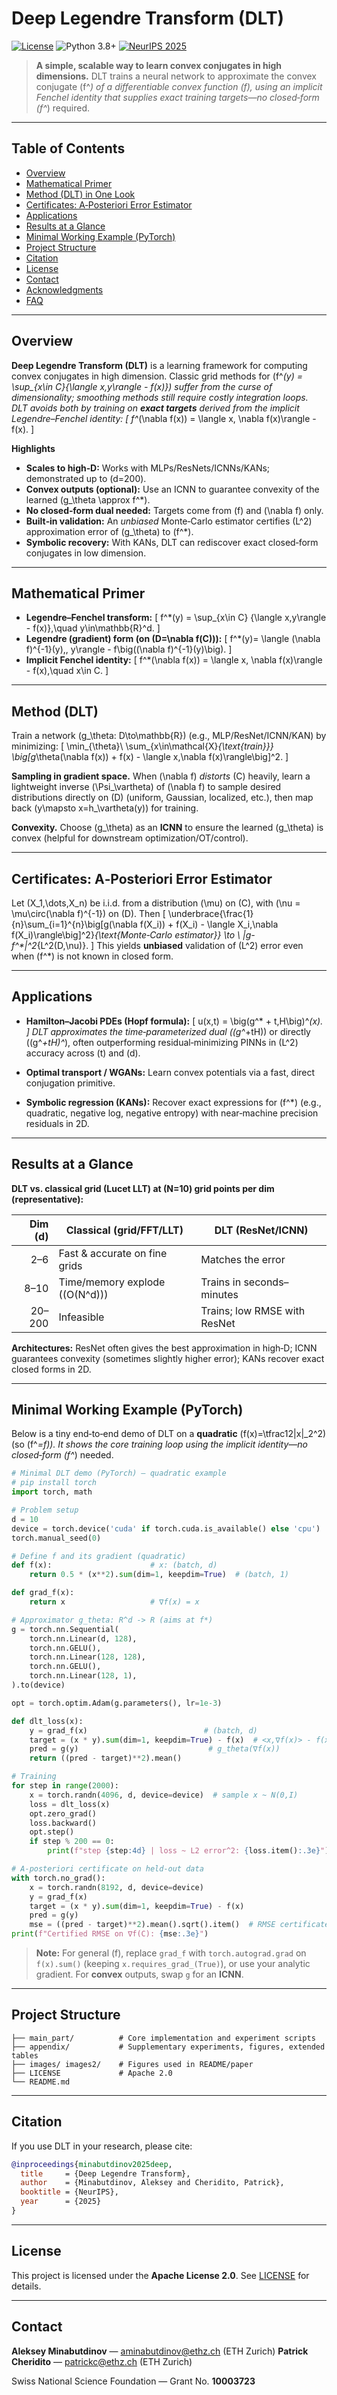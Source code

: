 # Deep Legendre Transform (DLT)

[![License](https://img.shields.io/badge/License-Apache%202.0-blue.svg)](LICENSE)
![Python 3.8+](https://img.shields.io/badge/Python-3.8%2B-blue)
[![NeurIPS 2025](https://img.shields.io/badge/NeurIPS-2025-purple.svg)](https://neurips.cc/)

> **A simple, scalable way to learn convex conjugates in high dimensions.**
> DLT trains a neural network to approximate the convex conjugate \(f^*\) of a differentiable convex function \(f\), using an *implicit Fenchel identity* that supplies exact training targets—no closed‑form \(f^*\) required.

---

## Table of Contents

* [Overview](#overview)
* [Mathematical Primer](#mathematical-primer)
* [Method (DLT) in One Look](#method-dlt-in-one-look)
* [Certificates: A‑Posteriori Error Estimator](#certificates-a-posteriori-error-estimator)
* [Applications](#applications)
* [Results at a Glance](#results-at-a-glance)
* [Minimal Working Example (PyTorch)](#minimal-working-example-pytorch)
* [Project Structure](#project-structure)
* [Citation](#citation)
* [License](#license)
* [Contact](#contact)
* [Acknowledgments](#acknowledgments)
* [FAQ](#faq)

---

## Overview

**Deep Legendre Transform (DLT)** is a learning framework for computing convex conjugates in high dimension.
Classic grid methods for \(f^*(y) = \sup_{x\in C}{\langle x,y\rangle - f(x)}\) suffer from the curse of dimensionality; smoothing methods still require costly integration loops. DLT avoids both by training on **exact targets** derived from the *implicit* Legendre–Fenchel identity:
\[
f^*(\nabla f(x)) = \langle x, \nabla f(x)\rangle - f(x).
\]

**Highlights**

* **Scales to high‑D:** Works with MLPs/ResNets/ICNNs/KANs; demonstrated up to (d=200).
* **Convex outputs (optional):** Use an ICNN to guarantee convexity of the learned \(g_\theta \approx f^*\).
* **No closed‑form dual needed:** Targets come from (f) and (\nabla f) only.
* **Built‑in validation:** An *unbiased* Monte‑Carlo estimator certifies \(L^2\) approximation error of \(g_\theta\) to \(f^*\).
* **Symbolic recovery:** With KANs, DLT can rediscover exact closed‑form conjugates in low dimension.

---

## Mathematical Primer

* **Legendre–Fenchel transform:**
  \[
  f^*(y) = \sup_{x\in C} {\langle x,y\rangle - f(x)},\quad y\in\mathbb{R}^d.
  \]
* **Legendre (gradient) form (on (D=\nabla f(C))):**
  \[
  f^*(y)= \langle (\nabla f)^{-1}(y),, y\rangle - f\big((\nabla f)^{-1}(y)\big).
  \]
* **Implicit Fenchel identity:**
  \[
  f^*(\nabla f(x)) = \langle x, \nabla f(x)\rangle - f(x),\quad x\in C.
  \]

---

## Method (DLT) 

Train a network (g_\theta: D\to\mathbb{R}) (e.g., MLP/ResNet/ICNN/KAN) by minimizing:
[
\min_{\theta}\ \sum_{x\in\mathcal{X}*{\text{train}}}
\big[g*\theta(\nabla f(x)) + f(x) - \langle x,\nabla f(x)\rangle\big]^2.
]

**Sampling in gradient space.** When \(\nabla f\) *distorts* \(C\) heavily, learn a lightweight inverse \(\Psi_\vartheta\) of \(\nabla f\) to sample desired distributions directly on (D) (uniform, Gaussian, localized, etc.), then map back (y\mapsto x=h_\vartheta(y)) for training.

**Convexity.** Choose \(g_\theta\) as an **ICNN** to ensure the learned \(g_\theta\) is convex (helpful for downstream optimization/OT/control).

---

## Certificates: A‑Posteriori Error Estimator

Let (X_1,\dots,X_n) be i.i.d. from a distribution (\mu) on (C), with (\nu = \mu\circ(\nabla f)^{-1}) on (D). Then
[
\underbrace{\frac{1}{n}\sum_{i=1}^{n}\big[g(\nabla f(X_i)) + f(X_i) - \langle X_i,\nabla f(X_i)\rangle\big]^2}_{\text{Monte‑Carlo estimator}}
\to \ |g-f^*|^2_{L^2(D,\nu)}.
]
This yields **unbiased** validation of (L^2) error even when (f^*) is not known in closed form.

---

## Applications

* **Hamilton–Jacobi PDEs (Hopf formula):**
  [
  u(x,t) = \big(g^* + t,H\big)^*(x).
  ]
  DLT approximates the time‑parameterized dual ((g^*+tH)) or directly ((g^*+tH)^*), often outperforming residual‑minimizing PINNs in (L^2) accuracy across (t) and (d).

* **Optimal transport / WGANs:** Learn convex potentials via a fast, direct conjugation primitive.

* **Symbolic regression (KANs):** Recover exact expressions for (f^*) (e.g., quadratic, negative log, negative entropy) with near‑machine precision residuals in 2D.

---

## Results at a Glance

**DLT vs. classical grid (Lucet LLT) at (N=10) grid points per dim (representative):**

| Dim (d) | Classical (grid/FFT/LLT)       | DLT (ResNet/ICNN)                 |
| ------: | ------------------------------ | --------------------------------- | 
|     2–6 | Fast & accurate on fine grids  | Matches the error                 | 
|    8–10 | Time/memory explode ((O(N^d))) | Trains in seconds–minutes         |
|  20–200 | Infeasible                     | Trains; low RMSE with ResNet      | 


**Architectures:** ResNet often gives the best approximation in high‑D; ICNN guarantees convexity (sometimes slightly higher error); KANs recover exact closed forms in 2D.

---

## Minimal Working Example (PyTorch)

Below is a tiny end‑to‑end demo of DLT on a **quadratic** (f(x)=\tfrac12|x|_2^2) (so (f^*=f)). It shows the core training loop using the implicit identity—no closed‑form (f^*) needed.

```python
# Minimal DLT demo (PyTorch) — quadratic example
# pip install torch
import torch, math

# Problem setup
d = 10
device = torch.device('cuda' if torch.cuda.is_available() else 'cpu')
torch.manual_seed(0)

# Define f and its gradient (quadratic)
def f(x):                      # x: (batch, d)
    return 0.5 * (x**2).sum(dim=1, keepdim=True)  # (batch, 1)

def grad_f(x):
    return x                   # ∇f(x) = x

# Approximator g_theta: R^d -> R (aims at f*)
g = torch.nn.Sequential(
    torch.nn.Linear(d, 128),
    torch.nn.GELU(),
    torch.nn.Linear(128, 128),
    torch.nn.GELU(),
    torch.nn.Linear(128, 1),
).to(device)

opt = torch.optim.Adam(g.parameters(), lr=1e-3)

def dlt_loss(x):
    y = grad_f(x)                          # (batch, d)
    target = (x * y).sum(dim=1, keepdim=True) - f(x)  # <x,∇f(x)> - f(x)
    pred = g(y)                             # g_theta(∇f(x))
    return ((pred - target)**2).mean()

# Training
for step in range(2000):
    x = torch.randn(4096, d, device=device)  # sample x ~ N(0,I)
    loss = dlt_loss(x)
    opt.zero_grad()
    loss.backward()
    opt.step()
    if step % 200 == 0:
        print(f"step {step:4d} | loss ~ L2 error^2: {loss.item():.3e}")

# A‑posteriori certificate on held‑out data
with torch.no_grad():
    x = torch.randn(8192, d, device=device)
    y = grad_f(x)
    target = (x * y).sum(dim=1, keepdim=True) - f(x)
    pred = g(y)
    mse = ((pred - target)**2).mean().sqrt().item()  # RMSE certificate
print(f"Certified RMSE on ∇f(C): {mse:.3e}")
```

> **Note:** For general (f), replace `grad_f` with `torch.autograd.grad` on `f(x).sum()` (keeping `x.requires_grad_(True)`), or use your analytic gradient. For **convex** outputs, swap `g` for an **ICNN**.

---

## Project Structure

```
├── main_part/          # Core implementation and experiment scripts
├── appendix/           # Supplementary experiments, figures, extended tables
├── images/ images2/    # Figures used in README/paper
├── LICENSE             # Apache 2.0
└── README.md
```

---

## Citation

If you use DLT in your research, please cite:

```bibtex
@inproceedings{minabutdinov2025deep,
  title     = {Deep Legendre Transform},
  author    = {Minabutdinov, Aleksey and Cheridito, Patrick},
  booktitle = {NeurIPS},
  year      = {2025}
}
```

---

## License

This project is licensed under the **Apache License 2.0**. See [LICENSE](LICENSE) for details.

---

## Contact

**Aleksey Minabutdinov** — [aminabutdinov@ethz.ch](mailto:aminabutdinov@ethz.ch) (ETH Zurich)
**Patrick Cheridito** — [patrickc@ethz.ch](mailto:patrickc@ethz.ch) (ETH Zurich)

Swiss National Science Foundation — Grant No. **10003723**







